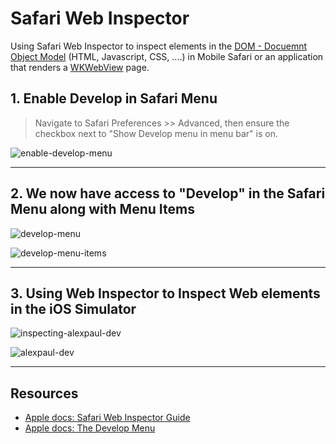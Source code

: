 # Safari Web Inspector

Using Safari Web Inspector to inspect elements in the [DOM - Docuemnt Object Model](https://developer.mozilla.org/en-US/docs/Web/API/Document_Object_Model) (HTML, Javascript, CSS, ....) in Mobile Safari or an application that renders a [WKWebView](https://developer.apple.com/documentation/webkit/wkwebview) page.

## 1. Enable Develop in Safari Menu

> Navigate to Safari Preferences >> Advanced, then ensure the checkbox next to "Show Develop menu in menu bar" is on.

![enable-develop-menu](https://user-images.githubusercontent.com/1819208/200086796-365912df-8062-4444-84d9-2f2e6feda71f.png)

***

## 2. We now have access to "Develop" in the Safari Menu along with Menu Items

![develop-menu](https://user-images.githubusercontent.com/1819208/200087275-554cc0f0-a02e-4f77-a051-08f3a1d82d07.png)

![develop-menu-items](https://user-images.githubusercontent.com/1819208/200087448-082654b4-3aad-45eb-ac85-a185a6985bd2.png)

***

## 3. Using Web Inspector to Inspect Web elements in the iOS Simulator 

![inspecting-alexpaul-dev](https://user-images.githubusercontent.com/1819208/200087710-38822f9c-ae37-418c-a51e-767fda1e4275.png)


![alexpaul-dev](https://user-images.githubusercontent.com/1819208/200086891-7fd19c0d-e8eb-4c4c-9c51-794979fb6946.png)

***

## Resources 

* [Apple docs: Safari Web Inspector Guide](https://developer.apple.com/library/archive/documentation/AppleApplications/Conceptual/Safari_Developer_Guide/GettingStarted/GettingStarted.html)
* [Apple docs: The Develop Menu](https://developer.apple.com/library/archive/documentation/AppleApplications/Conceptual/Safari_Developer_Guide/TheDevelopMenu/TheDevelopMenu.html)
